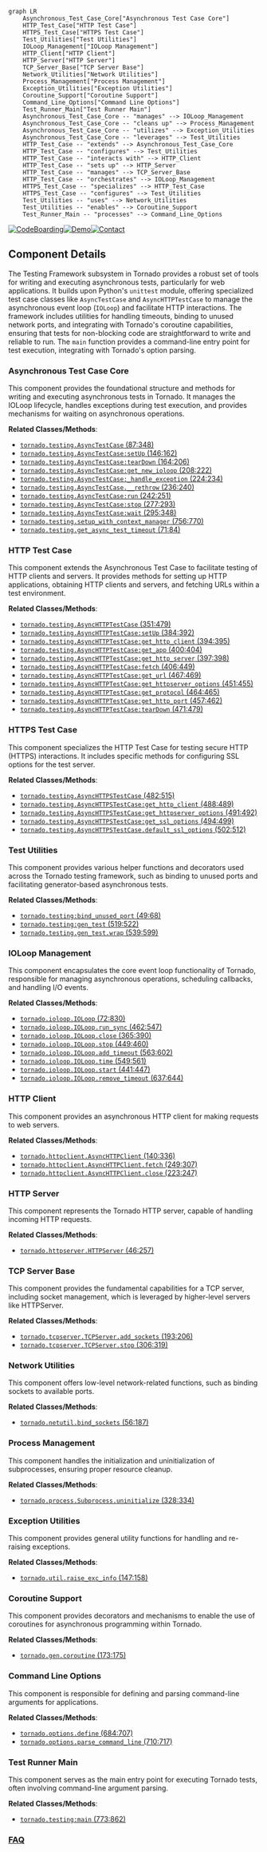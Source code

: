 ```mermaid
graph LR
    Asynchronous_Test_Case_Core["Asynchronous Test Case Core"]
    HTTP_Test_Case["HTTP Test Case"]
    HTTPS_Test_Case["HTTPS Test Case"]
    Test_Utilities["Test Utilities"]
    IOLoop_Management["IOLoop Management"]
    HTTP_Client["HTTP Client"]
    HTTP_Server["HTTP Server"]
    TCP_Server_Base["TCP Server Base"]
    Network_Utilities["Network Utilities"]
    Process_Management["Process Management"]
    Exception_Utilities["Exception Utilities"]
    Coroutine_Support["Coroutine Support"]
    Command_Line_Options["Command Line Options"]
    Test_Runner_Main["Test Runner Main"]
    Asynchronous_Test_Case_Core -- "manages" --> IOLoop_Management
    Asynchronous_Test_Case_Core -- "cleans up" --> Process_Management
    Asynchronous_Test_Case_Core -- "utilizes" --> Exception_Utilities
    Asynchronous_Test_Case_Core -- "leverages" --> Test_Utilities
    HTTP_Test_Case -- "extends" --> Asynchronous_Test_Case_Core
    HTTP_Test_Case -- "configures" --> Test_Utilities
    HTTP_Test_Case -- "interacts with" --> HTTP_Client
    HTTP_Test_Case -- "sets up" --> HTTP_Server
    HTTP_Test_Case -- "manages" --> TCP_Server_Base
    HTTP_Test_Case -- "orchestrates" --> IOLoop_Management
    HTTPS_Test_Case -- "specializes" --> HTTP_Test_Case
    HTTPS_Test_Case -- "configures" --> Test_Utilities
    Test_Utilities -- "uses" --> Network_Utilities
    Test_Utilities -- "enables" --> Coroutine_Support
    Test_Runner_Main -- "processes" --> Command_Line_Options
```
[![CodeBoarding](https://img.shields.io/badge/Generated%20by-CodeBoarding-9cf?style=flat-square)](https://github.com/CodeBoarding/CodeBoarding)[![Demo](https://img.shields.io/badge/Try%20our-Demo-blue?style=flat-square)](https://www.codeboarding.org/demo)[![Contact](https://img.shields.io/badge/Contact%20us%20-%20contact@codeboarding.org-lightgrey?style=flat-square)](mailto:contact@codeboarding.org)

## Component Details

The Testing Framework subsystem in Tornado provides a robust set of tools for writing and executing asynchronous tests, particularly for web applications. It builds upon Python's `unittest` module, offering specialized test case classes like `AsyncTestCase` and `AsyncHTTPTestCase` to manage the asynchronous event loop (`IOLoop`) and facilitate HTTP interactions. The framework includes utilities for handling timeouts, binding to unused network ports, and integrating with Tornado's coroutine capabilities, ensuring that tests for non-blocking code are straightforward to write and reliable to run. The `main` function provides a command-line entry point for test execution, integrating with Tornado's option parsing.

### Asynchronous Test Case Core
This component provides the foundational structure and methods for writing and executing asynchronous tests in Tornado. It manages the IOLoop lifecycle, handles exceptions during test execution, and provides mechanisms for waiting on asynchronous operations.


**Related Classes/Methods**:

- <a href="https://github.com/tornadoweb/tornado/blob/master/tornado/testing.py#L87-L348" target="_blank" rel="noopener noreferrer">`tornado.testing.AsyncTestCase` (87:348)</a>
- <a href="https://github.com/tornadoweb/tornado/blob/master/tornado/testing.py#L146-L162" target="_blank" rel="noopener noreferrer">`tornado.testing.AsyncTestCase:setUp` (146:162)</a>
- <a href="https://github.com/tornadoweb/tornado/blob/master/tornado/testing.py#L164-L206" target="_blank" rel="noopener noreferrer">`tornado.testing.AsyncTestCase:tearDown` (164:206)</a>
- <a href="https://github.com/tornadoweb/tornado/blob/master/tornado/testing.py#L208-L222" target="_blank" rel="noopener noreferrer">`tornado.testing.AsyncTestCase:get_new_ioloop` (208:222)</a>
- <a href="https://github.com/tornadoweb/tornado/blob/master/tornado/testing.py#L224-L234" target="_blank" rel="noopener noreferrer">`tornado.testing.AsyncTestCase:_handle_exception` (224:234)</a>
- <a href="https://github.com/tornadoweb/tornado/blob/master/tornado/testing.py#L236-L240" target="_blank" rel="noopener noreferrer">`tornado.testing.AsyncTestCase.__rethrow` (236:240)</a>
- <a href="https://github.com/tornadoweb/tornado/blob/master/tornado/testing.py#L242-L251" target="_blank" rel="noopener noreferrer">`tornado.testing.AsyncTestCase:run` (242:251)</a>
- <a href="https://github.com/tornadoweb/tornado/blob/master/tornado/testing.py#L277-L293" target="_blank" rel="noopener noreferrer">`tornado.testing.AsyncTestCase:stop` (277:293)</a>
- <a href="https://github.com/tornadoweb/tornado/blob/master/tornado/testing.py#L295-L348" target="_blank" rel="noopener noreferrer">`tornado.testing.AsyncTestCase:wait` (295:348)</a>
- <a href="https://github.com/tornadoweb/tornado/blob/master/tornado/testing.py#L756-L770" target="_blank" rel="noopener noreferrer">`tornado.testing.setup_with_context_manager` (756:770)</a>
- <a href="https://github.com/tornadoweb/tornado/blob/master/tornado/testing.py#L71-L84" target="_blank" rel="noopener noreferrer">`tornado.testing.get_async_test_timeout` (71:84)</a>


### HTTP Test Case
This component extends the Asynchronous Test Case to facilitate testing of HTTP clients and servers. It provides methods for setting up HTTP applications, obtaining HTTP clients and servers, and fetching URLs within a test environment.


**Related Classes/Methods**:

- <a href="https://github.com/tornadoweb/tornado/blob/master/tornado/testing.py#L351-L479" target="_blank" rel="noopener noreferrer">`tornado.testing.AsyncHTTPTestCase` (351:479)</a>
- <a href="https://github.com/tornadoweb/tornado/blob/master/tornado/testing.py#L384-L392" target="_blank" rel="noopener noreferrer">`tornado.testing.AsyncHTTPTestCase:setUp` (384:392)</a>
- <a href="https://github.com/tornadoweb/tornado/blob/master/tornado/testing.py#L394-L395" target="_blank" rel="noopener noreferrer">`tornado.testing.AsyncHTTPTestCase:get_http_client` (394:395)</a>
- <a href="https://github.com/tornadoweb/tornado/blob/master/tornado/testing.py#L400-L404" target="_blank" rel="noopener noreferrer">`tornado.testing.AsyncHTTPTestCase:get_app` (400:404)</a>
- <a href="https://github.com/tornadoweb/tornado/blob/master/tornado/testing.py#L397-L398" target="_blank" rel="noopener noreferrer">`tornado.testing.AsyncHTTPTestCase:get_http_server` (397:398)</a>
- <a href="https://github.com/tornadoweb/tornado/blob/master/tornado/testing.py#L406-L449" target="_blank" rel="noopener noreferrer">`tornado.testing.AsyncHTTPTestCase:fetch` (406:449)</a>
- <a href="https://github.com/tornadoweb/tornado/blob/master/tornado/testing.py#L467-L469" target="_blank" rel="noopener noreferrer">`tornado.testing.AsyncHTTPTestCase:get_url` (467:469)</a>
- <a href="https://github.com/tornadoweb/tornado/blob/master/tornado/testing.py#L451-L455" target="_blank" rel="noopener noreferrer">`tornado.testing.AsyncHTTPTestCase:get_httpserver_options` (451:455)</a>
- <a href="https://github.com/tornadoweb/tornado/blob/master/tornado/testing.py#L464-L465" target="_blank" rel="noopener noreferrer">`tornado.testing.AsyncHTTPTestCase:get_protocol` (464:465)</a>
- <a href="https://github.com/tornadoweb/tornado/blob/master/tornado/testing.py#L457-L462" target="_blank" rel="noopener noreferrer">`tornado.testing.AsyncHTTPTestCase:get_http_port` (457:462)</a>
- <a href="https://github.com/tornadoweb/tornado/blob/master/tornado/testing.py#L471-L479" target="_blank" rel="noopener noreferrer">`tornado.testing.AsyncHTTPTestCase:tearDown` (471:479)</a>


### HTTPS Test Case
This component specializes the HTTP Test Case for testing secure HTTP (HTTPS) interactions. It includes specific methods for configuring SSL options for the test server.


**Related Classes/Methods**:

- <a href="https://github.com/tornadoweb/tornado/blob/master/tornado/testing.py#L482-L515" target="_blank" rel="noopener noreferrer">`tornado.testing.AsyncHTTPSTestCase` (482:515)</a>
- <a href="https://github.com/tornadoweb/tornado/blob/master/tornado/testing.py#L488-L489" target="_blank" rel="noopener noreferrer">`tornado.testing.AsyncHTTPSTestCase:get_http_client` (488:489)</a>
- <a href="https://github.com/tornadoweb/tornado/blob/master/tornado/testing.py#L491-L492" target="_blank" rel="noopener noreferrer">`tornado.testing.AsyncHTTPSTestCase:get_httpserver_options` (491:492)</a>
- <a href="https://github.com/tornadoweb/tornado/blob/master/tornado/testing.py#L494-L499" target="_blank" rel="noopener noreferrer">`tornado.testing.AsyncHTTPSTestCase:get_ssl_options` (494:499)</a>
- <a href="https://github.com/tornadoweb/tornado/blob/master/tornado/testing.py#L502-L512" target="_blank" rel="noopener noreferrer">`tornado.testing.AsyncHTTPSTestCase.default_ssl_options` (502:512)</a>


### Test Utilities
This component provides various helper functions and decorators used across the Tornado testing framework, such as binding to unused ports and facilitating generator-based asynchronous tests.


**Related Classes/Methods**:

- <a href="https://github.com/tornadoweb/tornado/blob/master/tornado/testing.py#L49-L68" target="_blank" rel="noopener noreferrer">`tornado.testing:bind_unused_port` (49:68)</a>
- <a href="https://github.com/tornadoweb/tornado/blob/master/tornado/testing.py#L519-L522" target="_blank" rel="noopener noreferrer">`tornado.testing:gen_test` (519:522)</a>
- <a href="https://github.com/tornadoweb/tornado/blob/master/tornado/testing.py#L539-L599" target="_blank" rel="noopener noreferrer">`tornado.testing.gen_test.wrap` (539:599)</a>


### IOLoop Management
This component encapsulates the core event loop functionality of Tornado, responsible for managing asynchronous operations, scheduling callbacks, and handling I/O events.


**Related Classes/Methods**:

- <a href="https://github.com/tornadoweb/tornado/blob/master/tornado/ioloop.py#L72-L830" target="_blank" rel="noopener noreferrer">`tornado.ioloop.IOLoop` (72:830)</a>
- <a href="https://github.com/tornadoweb/tornado/blob/master/tornado/ioloop.py#L462-L547" target="_blank" rel="noopener noreferrer">`tornado.ioloop.IOLoop.run_sync` (462:547)</a>
- <a href="https://github.com/tornadoweb/tornado/blob/master/tornado/ioloop.py#L365-L390" target="_blank" rel="noopener noreferrer">`tornado.ioloop.IOLoop.close` (365:390)</a>
- <a href="https://github.com/tornadoweb/tornado/blob/master/tornado/ioloop.py#L449-L460" target="_blank" rel="noopener noreferrer">`tornado.ioloop.IOLoop.stop` (449:460)</a>
- <a href="https://github.com/tornadoweb/tornado/blob/master/tornado/ioloop.py#L563-L602" target="_blank" rel="noopener noreferrer">`tornado.ioloop.IOLoop.add_timeout` (563:602)</a>
- <a href="https://github.com/tornadoweb/tornado/blob/master/tornado/ioloop.py#L549-L561" target="_blank" rel="noopener noreferrer">`tornado.ioloop.IOLoop.time` (549:561)</a>
- <a href="https://github.com/tornadoweb/tornado/blob/master/tornado/ioloop.py#L441-L447" target="_blank" rel="noopener noreferrer">`tornado.ioloop.IOLoop.start` (441:447)</a>
- <a href="https://github.com/tornadoweb/tornado/blob/master/tornado/ioloop.py#L637-L644" target="_blank" rel="noopener noreferrer">`tornado.ioloop.IOLoop.remove_timeout` (637:644)</a>


### HTTP Client
This component provides an asynchronous HTTP client for making requests to web servers.


**Related Classes/Methods**:

- <a href="https://github.com/tornadoweb/tornado/blob/master/tornado/httpclient.py#L140-L336" target="_blank" rel="noopener noreferrer">`tornado.httpclient.AsyncHTTPClient` (140:336)</a>
- <a href="https://github.com/tornadoweb/tornado/blob/master/tornado/httpclient.py#L249-L307" target="_blank" rel="noopener noreferrer">`tornado.httpclient.AsyncHTTPClient.fetch` (249:307)</a>
- <a href="https://github.com/tornadoweb/tornado/blob/master/tornado/httpclient.py#L223-L247" target="_blank" rel="noopener noreferrer">`tornado.httpclient.AsyncHTTPClient.close` (223:247)</a>


### HTTP Server
This component represents the Tornado HTTP server, capable of handling incoming HTTP requests.


**Related Classes/Methods**:

- <a href="https://github.com/tornadoweb/tornado/blob/master/tornado/httpserver.py#L46-L257" target="_blank" rel="noopener noreferrer">`tornado.httpserver.HTTPServer` (46:257)</a>


### TCP Server Base
This component provides the fundamental capabilities for a TCP server, including socket management, which is leveraged by higher-level servers like HTTPServer.


**Related Classes/Methods**:

- <a href="https://github.com/tornadoweb/tornado/blob/master/tornado/tcpserver.py#L193-L206" target="_blank" rel="noopener noreferrer">`tornado.tcpserver.TCPServer.add_sockets` (193:206)</a>
- <a href="https://github.com/tornadoweb/tornado/blob/master/tornado/tcpserver.py#L306-L319" target="_blank" rel="noopener noreferrer">`tornado.tcpserver.TCPServer.stop` (306:319)</a>


### Network Utilities
This component offers low-level network-related functions, such as binding sockets to available ports.


**Related Classes/Methods**:

- <a href="https://github.com/tornadoweb/tornado/blob/master/tornado/netutil.py#L56-L187" target="_blank" rel="noopener noreferrer">`tornado.netutil.bind_sockets` (56:187)</a>


### Process Management
This component handles the initialization and uninitialization of subprocesses, ensuring proper resource cleanup.


**Related Classes/Methods**:

- <a href="https://github.com/tornadoweb/tornado/blob/master/tornado/process.py#L328-L334" target="_blank" rel="noopener noreferrer">`tornado.process.Subprocess.uninitialize` (328:334)</a>


### Exception Utilities
This component provides general utility functions for handling and re-raising exceptions.


**Related Classes/Methods**:

- <a href="https://github.com/tornadoweb/tornado/blob/master/tornado/util.py#L147-L158" target="_blank" rel="noopener noreferrer">`tornado.util.raise_exc_info` (147:158)</a>


### Coroutine Support
This component provides decorators and mechanisms to enable the use of coroutines for asynchronous programming within Tornado.


**Related Classes/Methods**:

- <a href="https://github.com/tornadoweb/tornado/blob/master/tornado/gen.py#L173-L175" target="_blank" rel="noopener noreferrer">`tornado.gen.coroutine` (173:175)</a>


### Command Line Options
This component is responsible for defining and parsing command-line arguments for applications.


**Related Classes/Methods**:

- <a href="https://github.com/tornadoweb/tornado/blob/master/tornado/options.py#L684-L707" target="_blank" rel="noopener noreferrer">`tornado.options.define` (684:707)</a>
- <a href="https://github.com/tornadoweb/tornado/blob/master/tornado/options.py#L710-L717" target="_blank" rel="noopener noreferrer">`tornado.options.parse_command_line` (710:717)</a>


### Test Runner Main
This component serves as the main entry point for executing Tornado tests, often involving command-line argument parsing.


**Related Classes/Methods**:

- <a href="https://github.com/tornadoweb/tornado/blob/master/tornado/testing.py#L773-L862" target="_blank" rel="noopener noreferrer">`tornado.testing:main` (773:862)</a>




### [FAQ](https://github.com/CodeBoarding/GeneratedOnBoardings/tree/main?tab=readme-ov-file#faq)